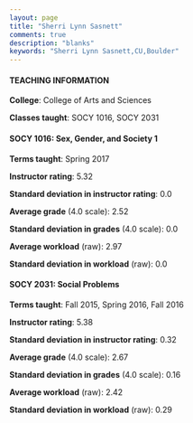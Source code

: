 ```yaml
---
layout: page
title: "Sherri Lynn Sasnett" 
comments: true
description: "blanks"
keywords: "Sherri Lynn Sasnett,CU,Boulder"
---
```

<head>
<script src="https://ajax.googleapis.com/ajax/libs/jquery/2.1.3/jquery.min.js"></script>
<script src="https://dl.dropboxusercontent.com/s/pc42nxpaw1ea4o9/highcharts.js?dl=0"></script>
<!-- <script src="../assets/js/highcharts.js"></script> -->
<style type="text/css">@font-face {
	font-family: "Bebas Neue";
	src: url(https://www.filehosting.org/file/details/544349/BebasNeue Regular.otf) format("opentype");
	}
	h1.Bebas { 
		font-family: "Bebas Neue", Verdana, Tahoma;
	}
</style>
</head>
	   
#### TEACHING INFORMATION

**College**: College of Arts and Sciences

**Classes taught**: SOCY 1016, SOCY 2031

#### SOCY 1016: Sex, Gender, and Society 1

**Terms taught**: Spring 2017

**Instructor rating**: 5.32

**Standard deviation in instructor rating**: 0.0

**Average grade** (4.0 scale): 2.52

**Standard deviation in grades** (4.0 scale): 0.0

**Average workload** (raw): 2.97

**Standard deviation in workload** (raw): 0.0

#### SOCY 2031: Social Problems

**Terms taught**: Fall 2015, Spring 2016, Fall 2016

**Instructor rating**: 5.38

**Standard deviation in instructor rating**: 0.32

**Average grade** (4.0 scale): 2.67

**Standard deviation in grades** (4.0 scale): 0.16

**Average workload** (raw): 2.42

**Standard deviation in workload** (raw): 0.29

